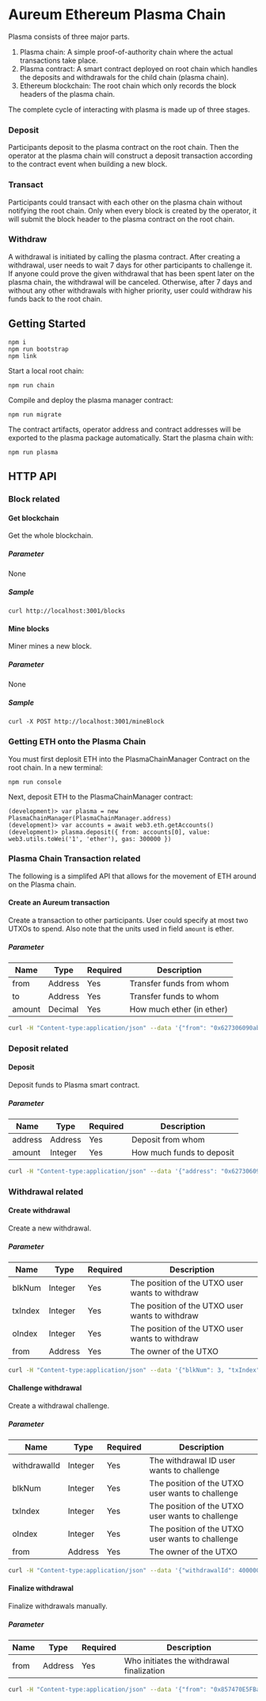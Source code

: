 # Aureum Ethereum Plasma Chain

Plasma consists of three major parts.

1. Plasma chain: A simple proof-of-authority chain where the actual transactions take place.
2. Plasma contract: A smart contract deployed on root chain which handles the deposits and withdrawals for the child chain (plasma chain).
3. Ethereum blockchain: The root chain which only records the block headers of the plasma chain.

The complete cycle of interacting with plasma is made up of three stages.

### Deposit

Participants deposit to the plasma contract on the root chain. Then the operator at the plasma chain will construct a deposit transaction according to the contract event when building a new block.

### Transact

Participants could transact with each other on the plasma chain without notifying the root chain. Only when every block is created by the operator, it will submit the block header to the plasma contract on the root chain.

### Withdraw

A withdrawal is initiated by calling the plasma contract. After creating a withdrawal, user needs to wait 7 days for other participants to challenge it. If anyone could prove the given withdrawal that has been spent later on the plasma chain, the withdrawal will be canceled. Otherwise, after 7 days and without any other withdrawals with higher priority, user could withdraw his funds back to the root chain.

## Getting Started

```
npm i
npm run bootstrap
npm link
```

Start a local root chain:

```
npm run chain
```

Compile and deploy the plasma manager contract:

```
npm run migrate
```

The contract artifacts, operator address and contract addresses will be exported to the plasma package automatically. Start the plasma chain with:

```
npm run plasma
```

## HTTP API

### Block related

#### Get blockchain

Get the whole blockchain.

##### Parameter

None

##### Sample

```
curl http://localhost:3001/blocks
```

#### Mine blocks

Miner mines a new block.

##### Parameter

None

##### Sample

```
curl -X POST http://localhost:3001/mineBlock
```

### Getting ETH onto the Plasma Chain

You must first deplosit ETH into the PlasmaChainManager Contract on the root chain. In a new terminal:

```
npm run console
```

Next, deposit ETH to the PlasmaChainManager contract:

```
(development)> var plasma = new PlasmaChainManager(PlasmaChainManager.address)
(development)> var accounts = await web3.eth.getAccounts()
(development)> plasma.deposit({ from: accounts[0], value: web3.utils.toWei('1', 'ether'), gas: 300000 })
```

### Plasma Chain Transaction related

The following is a simplifed API that allows for the movement of ETH around on the Plasma chain.

#### Create an Aureum transaction

Create a transaction to other participants. User could specify at most two UTXOs to spend. Also note that the units used in field `amount` is ether.

##### Parameter

| Name   | Type    | Required | Description               |
| ------ | ------- | -------- | ------------------------- |
| from   | Address | Yes      | Transfer funds from whom  |
| to     | Address | Yes      | Transfer funds to whom    |
| amount | Decimal | Yes      | How much ether (in ether) |

```bash
curl -H "Content-type:application/json" --data '{"from": "0x627306090abaB3A6e1400e9345bC60c78a8BEf57", "to": "0x3B0bA3134Ac12Cc065d4dBa498a60cba5Ef16098", "amount": 2}' http://localhost:3001/transact
```

### Deposit related

#### Deposit

Deposit funds to Plasma smart contract.

##### Parameter

| Name    | Type    | Required | Description               |
| ------- | ------- | -------- | ------------------------- |
| address | Address | Yes      | Deposit from whom         |
| amount  | Integer | Yes      | How much funds to deposit |

```bash
curl -H "Content-type:application/json" --data '{"address": "0x627306090abaB3A6e1400e9345bC60c78a8BEf57", "amount": 1}' http://localhost:3001/deposit
```

### Withdrawal related

#### Create withdrawal

Create a new withdrawal.

##### Parameter

| Name    | Type    | Required | Description                                     |
| ------- | ------- | -------- | ----------------------------------------------- |
| blkNum  | Integer | Yes      | The position of the UTXO user wants to withdraw |
| txIndex | Integer | Yes      | The position of the UTXO user wants to withdraw |
| oIndex  | Integer | Yes      | The position of the UTXO user wants to withdraw |
| from    | Address | Yes      | The owner of the UTXO                           |

```bash
curl -H "Content-type:application/json" --data '{"blkNum": 3, "txIndex": 1, "oIndex": 0, "from": "0x627306090abaB3A6e1400e9345bC60c78a8BEf57"}' http://localhost:3001/withdraw/create
```

#### Challenge withdrawal

Create a withdrawal challenge.

##### Parameter

| Name         | Type    | Required | Description                                      |
| ------------ | ------- | -------- | ------------------------------------------------ |
| withdrawalId | Integer | Yes      | The withdrawal ID user wants to challenge        |
| blkNum       | Integer | Yes      | The position of the UTXO user wants to challenge |
| txIndex      | Integer | Yes      | The position of the UTXO user wants to challenge |
| oIndex       | Integer | Yes      | The position of the UTXO user wants to challenge |
| from         | Address | Yes      | The owner of the UTXO                            |

```bash
curl -H "Content-type:application/json" --data '{"withdrawalId": 4000000000, "blkNum": 4, "txIndex": 2, "oIndex": 1, "from": "0x857470E5FBa91EE27fa1B84F838ae8220ac91aB8"}' http://localhost:3001/withdraw/challenge
```

#### Finalize withdrawal

Finalize withdrawals manually.

##### Parameter

| Name | Type    | Required | Description                               |
| ---- | ------- | -------- | ----------------------------------------- |
| from | Address | Yes      | Who initiates the withdrawal finalization |

```bash
curl -H "Content-type:application/json" --data '{"from": "0x857470E5FBa91EE27fa1B84F838ae8220ac91aB8"}' http://localhost:3001/withdraw/finalize
```
